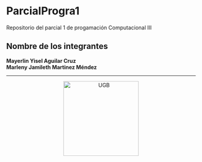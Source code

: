 # ParcialProgra1

Repositorio del parcial 1 de progamación Computacional III

## Nombre de los integrantes

**Mayerlin Yisel Aguilar Cruz**  
**Marleny Jamileth Martinez Méndez**

---

<p align="center">
  <img src="https://sgc.ugb.edu.sv/wp-content/uploads/2024/10/UGB_LOGO.png" alt="UGB" width="200">
</p>
